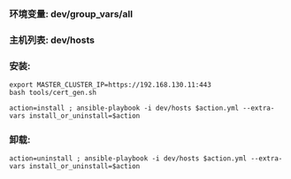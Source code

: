 ### 环境变量: dev/group_vars/all ###
### 主机列表: dev/hosts ###
### 安装:  ###
```
export MASTER_CLUSTER_IP=https://192.168.130.11:443
bash tools/cert_gen.sh

action=install ; ansible-playbook -i dev/hosts $action.yml --extra-vars install_or_uninstall=$action
```
### 卸载: ###
```
action=uninstall ; ansible-playbook -i dev/hosts $action.yml --extra-vars install_or_uninstall=$action
```
